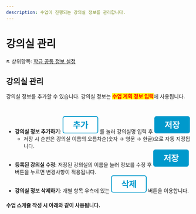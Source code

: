 ```yaml
---
description: 수업이 진행되는 강의실 정보를 관리합니다.
---
```


# 강의실 관리

↖ 상위항목: [학급 공통 정보 설정](./)

## 강의실 관리

강의실 정보를 추가할 수 있습니다. 강의실 정보는 <mark style="color:red;">**수업 계획 정보 입력**</mark>에 사용됩니다.

<figure><img src="../../.gitbook/assets/강의실관리 (1).png" alt=""><figcaption></figcaption></figure>

* **강의실 정보 추가하기**: <img src="../../.gitbook/assets/btn_추가.png" alt="" data-size="line"> 를 눌러 강의실명 입력 후 <img src="../../.gitbook/assets/btn_save.png" alt="" data-size="line">
  * 저장 시 순번은 강의실 이름의 오름차순(숫자 → 영문 → 한글)으로 자동 지정됩니다.
* **등록된 강의실 수정**: 저장된 강의실의 이름을 눌러 정보를 수정 후 <img src="../../.gitbook/assets/btn_save.png" alt="" data-size="line"> 버튼을 누르면 변경사항이 적용됩니다.
* **강의실 정보 삭제하기**: 개별 항목 우측에 있는 <img src="../../.gitbook/assets/btn_delete.png" alt="" data-size="line"> 버튼을 이용합니다.

#### 수업 스케쥴 작성 시 아래와 같이 사용됩니다.

<figure><img src="../../.gitbook/assets/강의실정보사용.png" alt=""><figcaption></figcaption></figure>

##
